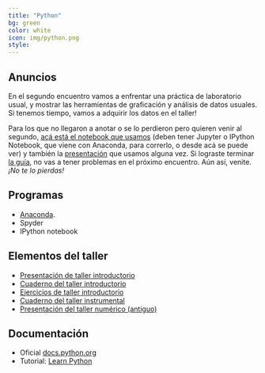 ```yaml
---
title: "Python"
bg: green
color: white
icon: img/python.png
style: 
---
```


## Anuncios

En el segundo encuentro vamos a enfrentar una práctica de laboratorio usual, y mostrar las herramientas de graficación y análisis de datos usuales. Si tenemos tiempo, vamos a adquirir los datos en el taller!

Para los que no llegaron a anotar o se lo perdieron pero quieren venir al segundo, [acá está el notebook que usamos](https://github.com/fifabsas/talleresfifabsas/blob/master/python/introductorio/introduccion.ipynb) (deben tener Jupyter o IPython Notebook, que viene con Anaconda, para correrlo, o desde acá se puede ver) y también la [presentación](https://github.com/fifabsas/talleresfifabsas/blob/master/python/introductorio/presentacion.pdf) que usamos alguna vez. Si lograste terminar [la guía](https://github.com/Fifabsas/talleresfifabsas/raw/master/python/introductorio/ejercicios.pdf), no vas a tener problemas en el próximo encuentro. Aún así, venite. *¡No te lo pierdas!*

## Programas
* [Anaconda](http://continuum.io/downloads). 
* Spyder
* IPython notebook
  

## Elementos del taller
* [Presentación de taller introductorio](https://github.com/fifabsas/talleresfifabsas/blob/master/python/introductorio/presentacion.pdf)  
* [Cuaderno del taller introductorio](https://github.com/fifabsas/talleresfifabsas/blob/master/python/introductorio/introduccion.ipynb)  
* [Ejercicios de taller introductorio](https://github.com/fifabsas/talleresfifabsas/blob/master/python/introductorio/ejercicios.pdf)
* [Cuaderno del taller instrumental](https://github.com/fifabsas/talleresfifabsas/blob/master/python/instrumental/instrumental.ipynb)
* [Presentación del taller numérico (antiguo)](https://github.com/fifabsas/talleresfifabsas/blob/master/python/numerico/presentacion.pdf)  



## Documentación  
* Oficial [docs.python.org](http://docs.python.org)
* Tutorial: [Learn Python](http://www.learnpython.org/)







